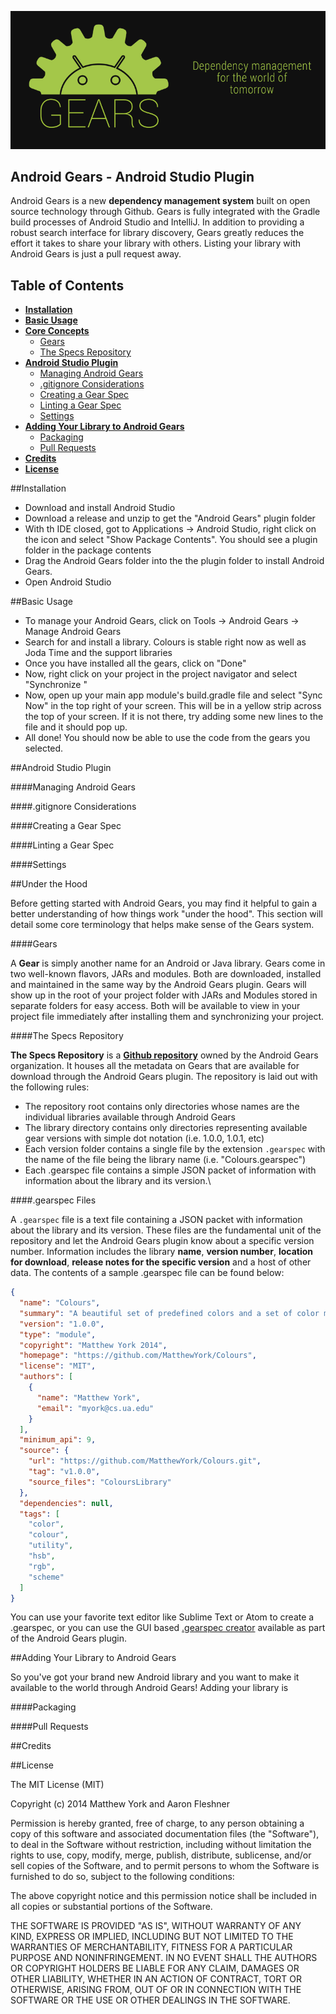 ![Banner](https://raw.githubusercontent.com/AndroidGears/Resources/master/Images/AndroidGearsBanner.png)

## Android Gears - Android Studio Plugin

Android Gears is a new <b>dependency management system</b> built on open source technology through Github. Gears is fully integrated with the Gradle build processes of Android Studio and IntelliJ. In addition to providing a robust search interface for library discovery, Gears greatly reduces the effort it takes to share your library with others. Listing your library with Android Gears is just a pull request away.

## Table of Contents

* [**Installation**](#installation)
* [**Basic Usage**](#basic-usage)
* [**Core Concepts**](#core-concepts)
  * [Gears](#gears)
  * [The Specs Repository](#the-specs-repository)
* [**Android Studio Plugin**](#android-studio-plugin)
  * [Managing Android Gears](#managing-android-gears)
  * [.gitignore Considerations](#.gitignore-considerations)
  * [Creating a Gear Spec](#creating-a-gear-spec)
  * [Linting a Gear Spec](#linting-a-gear-spec)
  * [Settings](#settings) 
* [**Adding Your Library to Android Gears**](#adding-your-library-to-android-gears)
  * [Packaging](#packaging)
  * [Pull Requests](pull-requests)
* [**Credits**](#credits)
* [**License**](#license)


##Installation

- Download and install Android Studio
- Download a release and unzip to get the "Android Gears" plugin folder
- With th IDE closed, got to Applications -> Android Studio, right click on the icon and select "Show Package Contents". You should see a plugin folder in the package contents
- Drag the Android Gears folder into the the plugin folder to install Android Gears.
- Open Android Studio


##Basic Usage
- To manage your Android Gears, click on Tools -> Android Gears -> Manage Android Gears
- Search for and install a library. Colours is stable right now as well as Joda Time and the support libraries
- Once you have installed all the gears, click on "Done"
- Now, right click on your project in the project navigator and select "Synchronize <Project Name>"
- Now, open up your main app module's build.gradle file and select "Sync Now" in the top right of your screen. This will be in a yellow strip across the top of your screen. If it is not there, try adding some new lines to the file and it should pop up.
- All done! You should now be able to use the code from the gears you selected.

##Android Studio Plugin

####Managing Android Gears

####.gitignore Considerations

####Creating a Gear Spec

####Linting a Gear Spec

####Settings

##Under the Hood

Before getting started with Android Gears, you may find it helpful to gain a better understanding of how things work "under the hood". This section will detail some core terminology that helps make sense of the Gears system.

####Gears

A <b>Gear</b> is simply another name for an Android or Java library. Gears come in two well-known flavors, JARs and modules. Both are downloaded, installed and maintained in the same way by the Android Gears plugin. Gears will show up in the root of your project folder with JARs and Modules stored in separate folders for easy access. Both will be available to view in your project file immediately after installing them and synchronizing your project.

####The Specs Repository

<b>The Specs Repository</b> is a [**Github repository**](https://github.com/AndroidGears/Specs) owned by the Android Gears organization. It houses all the metadata on Gears that are available for download through the Android Gears plugin. The repository is laid out with the following rules:

* The repository root contains only directories whose names are the individual libraries available through Android Gears
* The library directory contains only directories representing available gear versions with simple dot notation (i.e. 1.0.0, 1.0.1, etc)
* Each version folder contains a single file by the extension <code>.gearspec</code> with the name of the file being the library name (i.e. "Colours.gearspec")
* Each .gearspec file contains a simple JSON packet of information with information about the library and its version.\

####.gearspec Files

A <code>.gearspec</code> file is a text file containing a JSON packet with information about the library and its version. These files are the fundamental unit of the repository and let the Android Gears plugin know about a specific version number. Information includes the library <b>name</b>, <b>version number</b>, <b>location for download</b>, <b>release notes for the specific version</b> and a host of other data. The contents of a sample .gearspec file can be found below:

```json
{
  "name": "Colours",
  "summary": "A beautiful set of predefined colors and a set of color methods to make your Android development life easier.",
  "version": "1.0.0",
  "type": "module",
  "copyright": "Matthew York 2014",
  "homepage": "https://github.com/MatthewYork/Colours",
  "license": "MIT",
  "authors": [
    {
      "name": "Matthew York",
      "email": "myork@cs.ua.edu"
    }
  ],
  "minimum_api": 9,
  "source": {
    "url": "https://github.com/MatthewYork/Colours.git",
    "tag": "v1.0.0",
    "source_files": "ColoursLibrary"
  },
  "dependencies": null,
  "tags": [
    "color",
    "colour",
    "utility",
    "hsb",
    "rgb",
    "scheme"
  ]
}

```

You can use your favorite text editor like Sublime Text or Atom to create a .gearspec, or you can use the GUI based [.gearspec creator](#creating-a-gear-spec) available as part of the Android Gears plugin.

##Adding Your Library to Android Gears

So you've got your brand new Android library and you want to make it available to the world through Android Gears! Adding your library is 

####Packaging

####Pull Requests

##Credits

##License

The MIT License (MIT)

Copyright (c) 2014 Matthew York and Aaron Fleshner

Permission is hereby granted, free of charge, to any person obtaining a copy
of this software and associated documentation files (the "Software"), to deal
in the Software without restriction, including without limitation the rights
to use, copy, modify, merge, publish, distribute, sublicense, and/or sell
copies of the Software, and to permit persons to whom the Software is
furnished to do so, subject to the following conditions:

The above copyright notice and this permission notice shall be included in all
copies or substantial portions of the Software.

THE SOFTWARE IS PROVIDED "AS IS", WITHOUT WARRANTY OF ANY KIND, EXPRESS OR
IMPLIED, INCLUDING BUT NOT LIMITED TO THE WARRANTIES OF MERCHANTABILITY,
FITNESS FOR A PARTICULAR PURPOSE AND NONINFRINGEMENT. IN NO EVENT SHALL THE
AUTHORS OR COPYRIGHT HOLDERS BE LIABLE FOR ANY CLAIM, DAMAGES OR OTHER
LIABILITY, WHETHER IN AN ACTION OF CONTRACT, TORT OR OTHERWISE, ARISING FROM,
OUT OF OR IN CONNECTION WITH THE SOFTWARE OR THE USE OR OTHER DEALINGS IN THE
SOFTWARE.

